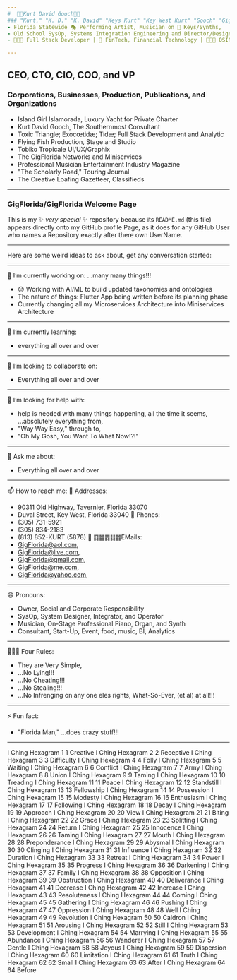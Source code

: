 ```yaml
---
#  🕴🏽Kurt David Gooch🕴🏽 
### "Kurt," "K. D." "K. David" "Keys Kurt" "Key West Kurt" "Gooch" "Gig Florida Gooch"
- Florida Statewide 🎭 Performing Artist, Musician on 🎹 Keys/Synths, 
- Old School SysOp, Systems Integration Engineering and Director/Designer of Computer Assisted Operations 
- 👨🏽‍💻 Full Stack Developer | 🏦 FinTech, Financial Technology | 🧑🏽‍💻 OSINT "Crazy Code of Chaos" Git Custodian

---
```

## CEO, CTO, CIO, COO, and VP 
### Corporations, Businesses, Production, Publications, and Organizations
- Island Girl Islamorada, Luxury Yacht for Private Charter 
- Kurt David Gooch, The Southernmost Consultant
- Toxic Triangle; Exocœtidæ; Tidæ; Full Stack Development and Analytic
- Flying Fish Production, Stage and Studio
- Tobiko Tropicale UI/UX/Graphix
- The GigFlorida Networks and Miniservices
- Professional Musician Entertainment Industry Magazine 
- "The Scholarly Road," Touring Journal 
- The Creative Loafing Gazetteer, Classifieds

---
### **GigFlorida/GigFlorida** Welcome Page
This is my ✨ _very special_ ✨ repository because its `README.md` (this file) appears directly onto my GitHub profile Page, as it does for any GitHub User who names a Repository exactly after there own UserName.

---
Here are some weird ideas to ask about, get any conversation started:

---
🔭 I’m currently working on: ...many many things!!!
- 😓 Working with AI/ML to build updated taxonomies and ontologies 
- The nature of things: Flutter App being written before its planning phase 
- Currently changing all my Microservices Architecture into Miniservices Architecture

---
🌱 I’m currently learning: 
- everything all over and over

---
👯 I’m looking to collaborate on: 
- Everything all over and over

---
🤔 I’m looking for help with: 
- help is needed with many things happening, all the time it seems, ...absolutely everything from, 
- "Way Way Easy," through to, 
- "Oh My Gosh, You Want To What Now!?!"

---
💬 Ask me about: 
- Everything all over and over

---
📫 How to reach me: 
📇 Addresses:
- 90311 Old Highway, Tavernier, Florida  33070
- Duval Street, Key West, Florida  33040
📱 Phones:
- (305) 731-5921
- (305) 834-2183
- (813) 852-KURT (5878)
📧 ䷃䷄䷅䷆䷇EMails:
- GigFlorida@aol.com, 
- GigFlorida@live.com, 
- GigFlorida@gmail.com, 
- GigFlorida@me.com, 
- GigFlorida@yahoo.com, 

---
😄 Pronouns: 
- Owner, Social and Corporate Responsibility 
- SysOp, System Designer, Integrator, and Operator
- Musician, On-Stage Professional Piano, Organ, and Synth
- Consultant, Start-Up, Event, food, music, BI, Analytics

---
👨🏽‍⚖️ Four Rules: 
- They are Very Simple, 
- ...No Lying!!!
- ...No Cheating!!!
- ...No Stealing!!!
- ...No Infrenging on any one eles rights, What-So-Ever, (et al) at all!!!

---
⚡ Fun fact: 
- "Florida Man," ...does crazy stuff!!!

---
I Ching Hexagram 1
1
Creative
I Ching Hexagram 2
2
Receptive
I Ching Hexagram 3
3
Difficulty
I Ching Hexagram 4
4
Folly
I Ching Hexagram 5
5
Waiting
I Ching Hexagram 6
6
Conflict
I Ching Hexagram 7
7
Army
I Ching Hexagram 8
8
Union
I Ching Hexagram 9
9
Taming
I Ching Hexagram 10
10
Treading
I Ching Hexagram 11
11
Peace
I Ching Hexagram 12
12
Standstill
I Ching Hexagram 13
13
Fellowship
I Ching Hexagram 14
14
Possession
I Ching Hexagram 15
15
Modesty
I Ching Hexagram 16
16
Enthusiasm
I Ching Hexagram 17
17
Following
I Ching Hexagram 18
18
Decay
I Ching Hexagram 19
19
Approach
I Ching Hexagram 20
20
View
I Ching Hexagram 21
21
Biting
I Ching Hexagram 22
22
Grace
I Ching Hexagram 23
23
Splitting
I Ching Hexagram 24
24
Return
I Ching Hexagram 25
25
Innocence
I Ching Hexagram 26
26
Taming
I Ching Hexagram 27
27
Mouth
I Ching Hexagram 28
28
Preponderance
I Ching Hexagram 29
29
Abysmal
I Ching Hexagram 30
30
Clinging
I Ching Hexagram 31
31
Influence
I Ching Hexagram 32
32
Duration
I Ching Hexagram 33
33
Retreat
I Ching Hexagram 34
34
Power
I Ching Hexagram 35
35
Progress
I Ching Hexagram 36
36
Darkening
I Ching Hexagram 37
37
Family
I Ching Hexagram 38
38
Opposition
I Ching Hexagram 39
39
Obstruction
I Ching Hexagram 40
40
Deliverance
I Ching Hexagram 41
41
Decrease
I Ching Hexagram 42
42
Increase
I Ching Hexagram 43
43
Resoluteness
I Ching Hexagram 44
44
Coming
I Ching Hexagram 45
45
Gathering
I Ching Hexagram 46
46
Pushing
I Ching Hexagram 47
47
Oppression
I Ching Hexagram 48
48
Well
I Ching Hexagram 49
49
Revolution
I Ching Hexagram 50
50
Caldron
I Ching Hexagram 51
51
Arousing
I Ching Hexagram 52
52
Still
I Ching Hexagram 53
53
Development
I Ching Hexagram 54
54
Marrying
I Ching Hexagram 55
55
Abundance
I Ching Hexagram 56
56
Wanderer
I Ching Hexagram 57
57
Gentle
I Ching Hexagram 58
58
Joyous
I Ching Hexagram 59
59
Dispersion
I Ching Hexagram 60
60
Limitation
I Ching Hexagram 61
61
Truth
I Ching Hexagram 62
62
Small
I Ching Hexagram 63
63
After
I Ching Hexagram 64
64
Before

